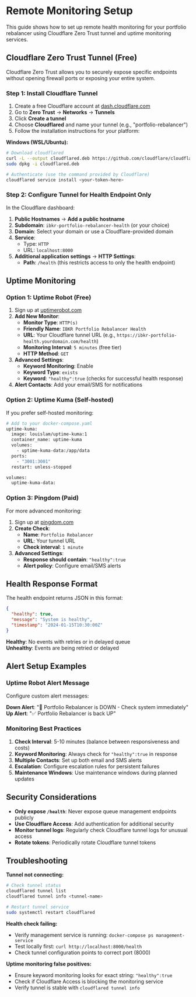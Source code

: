 # Remote Monitoring Setup

This guide shows how to set up remote health monitoring for your portfolio rebalancer using Cloudflare Zero Trust tunnel and uptime monitoring services.

## Cloudflare Zero Trust Tunnel (Free)

Cloudflare Zero Trust allows you to securely expose specific endpoints without opening firewall ports or exposing your entire system.

### Step 1: Install Cloudflare Tunnel

1. Create a free Cloudflare account at [dash.cloudflare.com](https://dash.cloudflare.com)
2. Go to **Zero Trust** → **Networks** → **Tunnels**
3. Click **Create a tunnel**
4. Choose **Cloudflared** and name your tunnel (e.g., "portfolio-rebalancer")
5. Follow the installation instructions for your platform:

**Windows (WSL/Ubuntu):**
```bash
# Download cloudflared
curl -L --output cloudflared.deb https://github.com/cloudflare/cloudflared/releases/latest/download/cloudflared-linux-amd64.deb
sudo dpkg -i cloudflared.deb

# Authenticate (use the command provided by Cloudflare)
cloudflared service install <your-token-here>
```

### Step 2: Configure Tunnel for Health Endpoint Only

In the Cloudflare dashboard:

1. **Public Hostnames** → **Add a public hostname**
2. **Subdomain**: `ibkr-portfolio-rebalancer-health` (or your choice)
3. **Domain**: Select your domain or use a Cloudflare-provided domain
4. **Service**: 
   - Type: `HTTP`
   - URL: `localhost:8000`
5. **Additional application settings** → **HTTP Settings**:
   - **Path**: `/health` (this restricts access to only the health endpoint)

## Uptime Monitoring

### Option 1: Uptime Robot (Free)

1. Sign up at [uptimerobot.com](https://uptimerobot.com)
2. **Add New Monitor**:
   - **Monitor Type**: `HTTP(s)`
   - **Friendly Name**: `IBKR Portfolio Rebalancer Health`
   - **URL**: Your Cloudflare tunnel URL (e.g., `https://ibkr-portfolio-health.yourdomain.com/health`)
   - **Monitoring Interval**: `5 minutes` (free tier)
   - **HTTP Method**: `GET`
3. **Advanced Settings**:
   - **Keyword Monitoring**: Enable
   - **Keyword Type**: `exists`
   - **Keyword**: `"healthy":true` (checks for successful health response)
4. **Alert Contacts**: Add your email/SMS for notifications

### Option 2: Uptime Kuma (Self-hosted)

If you prefer self-hosted monitoring:

```bash
# Add to your docker-compose.yaml
uptime-kuma:
  image: louislam/uptime-kuma:1
  container_name: uptime-kuma
  volumes:
    - uptime-kuma-data:/app/data
  ports:
    - "3001:3001"
  restart: unless-stopped

volumes:
  uptime-kuma-data:
```

### Option 3: Pingdom (Paid)

For more advanced monitoring:

1. Sign up at [pingdom.com](https://www.pingdom.com)
2. **Create Check**:
   - **Name**: `Portfolio Rebalancer`
   - **URL**: Your tunnel URL
   - **Check interval**: `1 minute`
3. **Advanced Settings**:
   - **Response should contain**: `"healthy":true`
   - **Alert policy**: Configure email/SMS alerts

## Health Response Format

The health endpoint returns JSON in this format:

```json
{
  "healthy": true,
  "message": "System is healthy",
  "timestamp": "2024-01-15T10:30:00Z"
}
```

**Healthy**: No events with retries or in delayed queue  
**Unhealthy**: Events are being retried or delayed

## Alert Setup Examples

### Uptime Robot Alert Message

Configure custom alert messages:

**Down Alert**: "🚨 Portfolio Rebalancer is DOWN - Check system immediately"  
**Up Alert**: "✅ Portfolio Rebalancer is back UP"

### Monitoring Best Practices

1. **Check Interval**: 5-10 minutes (balance between responsiveness and costs)
2. **Keyword Monitoring**: Always check for `"healthy":true` in response
3. **Multiple Contacts**: Set up both email and SMS alerts
4. **Escalation**: Configure escalation rules for persistent failures
5. **Maintenance Windows**: Use maintenance windows during planned updates

## Security Considerations

- **Only expose `/health`**: Never expose queue management endpoints publicly
- **Use Cloudflare Access**: Add authentication for additional security
- **Monitor tunnel logs**: Regularly check Cloudflare tunnel logs for unusual access
- **Rotate tokens**: Periodically rotate Cloudflare tunnel tokens

## Troubleshooting

**Tunnel not connecting:**
```bash
# Check tunnel status
cloudflared tunnel list
cloudflared tunnel info <tunnel-name>

# Restart tunnel service
sudo systemctl restart cloudflared
```

**Health check failing:**
- Verify management service is running: `docker-compose ps management-service`
- Test locally first: `curl http://localhost:8000/health`
- Check tunnel configuration points to correct port (8000)

**Uptime monitoring false positives:**
- Ensure keyword monitoring looks for exact string: `"healthy":true`
- Check if Cloudflare Access is blocking the monitoring service
- Verify tunnel is stable with `cloudflared tunnel info`